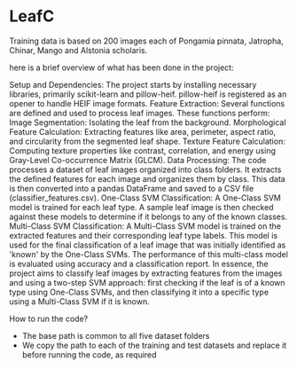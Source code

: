 # LeafC
Training data is based on 200 images each of Pongamia pinnata, Jatropha, Chinar, Mango and Alstonia scholaris.

here is a brief overview of what has been done in the project:

Setup and Dependencies: The project starts by installing necessary libraries, primarily scikit-learn and pillow-heif. pillow-heif is registered as an opener to handle HEIF image formats. Feature Extraction: Several functions are defined and used to process leaf images. These functions perform: Image Segmentation: Isolating the leaf from the background. Morphological Feature Calculation: Extracting features like area, perimeter, aspect ratio, and circularity from the segmented leaf shape. Texture Feature Calculation: Computing texture properties like contrast, correlation, and energy using Gray-Level Co-occurrence Matrix (GLCM). Data Processing: The code processes a dataset of leaf images organized into class folders. It extracts the defined features for each image and organizes them by class. This data is then converted into a pandas DataFrame and saved to a CSV file (classifier_features.csv). One-Class SVM Classification: A One-Class SVM model is trained for each leaf type. A sample leaf image is then checked against these models to determine if it belongs to any of the known classes. Multi-Class SVM Classification: A Multi-Class SVM model is trained on the extracted features and their corresponding leaf type labels. This model is used for the final classification of a leaf image that was initially identified as 'known' by the One-Class SVMs. The performance of this multi-class model is evaluated using accuracy and a classification report. In essence, the project aims to classify leaf images by extracting features from the images and using a two-step SVM approach: first checking if the leaf is of a known type using One-Class SVMs, and then classifying it into a specific type using a Multi-Class SVM if it is known.

How to run the code?
- The base path is common to all five dataset folders
- We copy the path to each of the training and test datasets and replace it before running the code, as required
